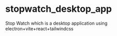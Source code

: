 # stopwatch_desktop_app
Stop Watch which is a desktop application using electron+vite+react+tailwindcss
